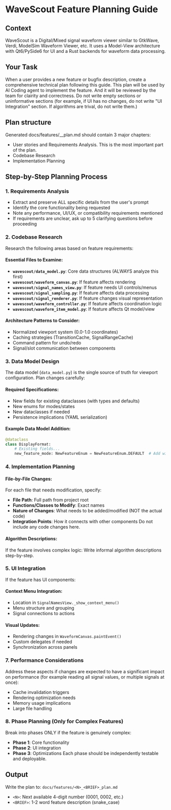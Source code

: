 # WaveScout Feature Planning Guide

## Context
WaveScout is a Digital/Mixed signal waveform viewer similar to GtkWave, Verdi, ModelSim Waveform Viewer, etc. 
It uses a Model-View architecture with Qt6/PySide6 for UI and a Rust backends for waveform data processing.

## Your Task
When a user provides a new feature or bugfix description, create a comprehensive technical plan following this guide. 
This plan will be used by AI Coding agent to implement the feature. And it will be reviewed by the team for clairity and correctness.
Do not write empty sections or uninformative sections (for example, if UI has no changes, do not write "UI Integration" section. 
If algorithms are trival, do not write them.)

## Plan structure 

Generated docs/features/<N>_<BRIEF>_plan.md should contain 3 major chapters:
- User stories and Requirements Analysis. This is the most important part of the plan. 
- Codebase Research
- Implementation Planning

## Step-by-Step Planning Process

### 1. Requirements Analysis
- Extract and preserve ALL specific details from the user's prompt
- Identify the core functionality being requested
- Note any performance, UI/UX, or compatibility requirements mentioned
- If requirements are unclear, ask up to 5 clarifying questions before proceeding

### 2. Codebase Research
Research the following areas based on feature requirements:

#### Essential Files to Examine:
- **`wavescout/data_model.py`**: Core data structures (ALWAYS analyze this first)
- **`wavescout/waveform_canvas.py`**: If feature affects rendering
- **`wavescout/signal_names_view.py`**: If feature needs UI controls/menus
- **`wavescout/signal_sampling.py`**: If feature affects data processing
- **`wavescout/signal_renderer.py`**: If feature changes visual representation
- **`wavescout/waveform_controller.py`**: If feature affects coordination logic
- **`wavescout/waveform_item_model.py`**: If feature affects Qt model/view

#### Architecture Patterns to Consider:
- Normalized viewport system (0.0-1.0 coordinates)
- Caching strategies (TransitionCache, SignalRangeCache)
- Command pattern for undo/redo
- Signal/slot communication between components

### 3. Data Model Design
The data model (`data_model.py`) is the single source of truth for viewport configuration. Plan changes carefully:

#### Required Specifications:
- New fields for existing dataclasses (with types and defaults)
- New enums for modes/states
- New dataclasses if needed
- Persistence implications (YAML serialization)

#### Example Data Model Addition:
```python
@dataclass
class DisplayFormat:
    # Existing fields...
    new_feature_mode: NewFeatureEnum = NewFeatureEnum.DEFAULT  # Add with default
```

### 4. Implementation Planning

#### File-by-File Changes:
For each file that needs modification, specify:
- **File Path**: Full path from project root
- **Functions/Classes to Modify**: Exact names
- **Nature of Changes**: What needs to be added/modified (NOT the actual code)
- **Integration Points**: How it connects with other components
Do not include any code changes here.

#### Algorithm Descriptions:
If the feature involves complex logic: Write informal algorithm descriptions step-by-step.

### 5. UI Integration
If the feature has UI components:

#### Context Menu Integration:
- Location in `SignalNamesView._show_context_menu()`
- Menu structure and grouping
- Signal connections to actions

#### Visual Updates:
- Rendering changes in `WaveformCanvas.paintEvent()`
- Custom delegates if needed
- Synchronization across panels

### 7. Performance Considerations
Address these aspects if changes are expected to have a significant impact on performance (for example reading all signal values, or multiple signals at once):
- Cache invalidation triggers
- Rendering optimization needs
- Memory usage implications
- Large file handling

### 8. Phase Planning (Only for Complex Features)
Break into phases ONLY if the feature is genuinely complex:
- **Phase 1**: Core functionality
- **Phase 2**: UI integration
- **Phase 3**: Optimizations
Each phase should be independently testable and deployable.

## Output
Write the plan to: `docs/features/<N>_<BRIEF>_plan.md`
- `<N>`: Next available 4-digit number (0001, 0002, etc.)
- `<BRIEF>`: 1-2 word feature description (snake_case)